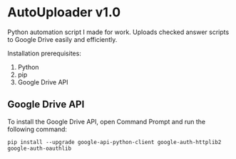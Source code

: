 # AutoUploader v1.0

Python automation script I made for work. Uploads checked answer scripts to Google Drive easily and efficiently.

Installation prerequisites:

1. Python
2. pip
3. Google Drive API

## Google Drive API ##
To install the Google Drive API, open Command Prompt and run the following command:
```
pip install --upgrade google-api-python-client google-auth-httplib2 google-auth-oauthlib
```
